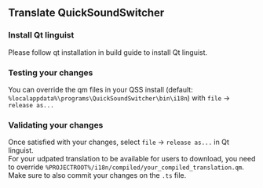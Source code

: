 ## Translate QuickSoundSwitcher

### Install Qt linguist

Please follow qt installation in build guide to install Qt linguist.

### Testing your changes

You can override the qm files in your QSS install (default: `%localappdata%\programs\QuickSoundSwitcher\bin\i18n`) with `file` -> `release as...`

### Validating your changes

Once satisfied with your changes, select `file` -> `release as...` in Qt linguist.  
For your udpated translation to be available for users to download, you need to override `%PROJECTROOT%/i18n/compiled/your_compiled_translation.qm`.  
Make sure to also commit your changes on the `.ts` file.
